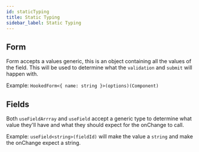 ```yaml
---
id: staticTyping
title: Static Typing
sidebar_label: Static Typing
---
```


## Form

Form accepts a values generic, this is an object containing
all the values of the field. This will be used to determine what
the `validation` and `submit` will happen with.

Example: `HookedForm<{ name: string }>(options)(Component)`

## Fields

Both `useFieldArrray` and `useField` accept a generic
type to determine what value they'll have and what
they should expect for the onChange to call.

Example: `useField<string>(fieldId)` will make the
value a `string` and make the onChange expect a string.
